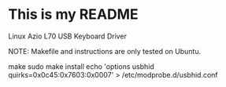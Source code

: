 # This is my README
Linux Azio L70 USB Keyboard Driver

NOTE: Makefile and instructions are only tested on Ubuntu.

make
sudo make install
echo 'options usbhid quirks=0x0c45:0x7603:0x0007' > /etc/modprobe.d/usbhid.conf

